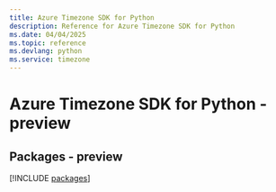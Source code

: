 ```yaml
---
title: Azure Timezone SDK for Python
description: Reference for Azure Timezone SDK for Python
ms.date: 04/04/2025
ms.topic: reference
ms.devlang: python
ms.service: timezone
---
```

# Azure Timezone SDK for Python - preview
## Packages - preview
[!INCLUDE [packages](timezone-index.md)]